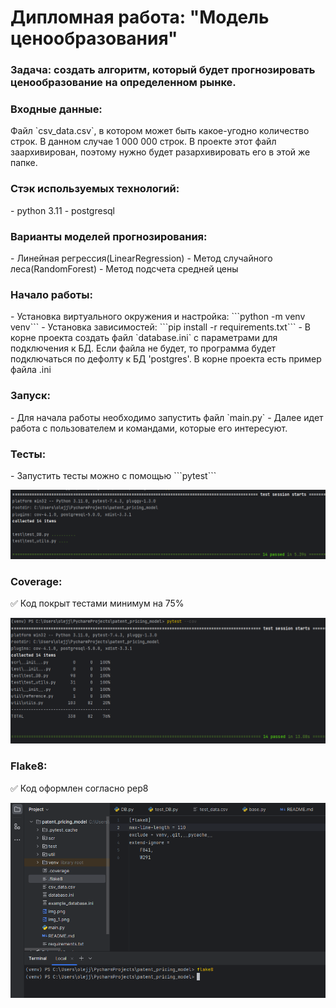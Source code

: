 <H1>Дипломная работа: "Модель ценообразования"</H1>
<H3>Задача: создать алгоритм, который будет прогнозировать ценообразование на определенном рынке.</H3>
<H3>Входные данные:</H3>
Файл `csv_data.csv`, в котором может быть какое-угодно количество строк. В данном случае 1 000 000 строк.
В проекте этот файл заархивирован, поэтому нужно будет разархивировать его в этой же папке.
<H3>Стэк используемых технологий:</H3>
 - python 3.11
 - postgresql
<H3>Варианты моделей прогнозирования:</H3>
 - Линейная регрессия(LinearRegression)
 - Метод случайного леса(RandomForest) 
 - Метод подсчета средней цены
<H3>Начало работы:</H3>
 - Установка виртуального окружения и настройка: ```python -m venv venv```
 - Установка зависимостей: ```pip install -r requirements.txt```
 - В корне проекта создать файл `database.ini` с параметрами для подключения к БД. Если файла не будет, 
то программа будет подключаться по дефолту к БД 'postgres'. В корне проекта есть пример файла .ini
<H3>Запуск:</H3>
 - Для начала работы необходимо запустить файл `main.py`
 - Далее идет работа с пользователем и командами, которые его интересуют.
<H3>Тесты:</H3>
 - Запустить тесты можно с помощью ```pytest```

  ![img_1.png](media/img_1.png)

<H3>Coverage:</H3>
✅ Код покрыт тестами минимум на 75%

![img.png](media/img.png)

<H3>Flake8:</H3>
✅ Код оформлен согласно pep8

![img_2.png](media/img_2.png)